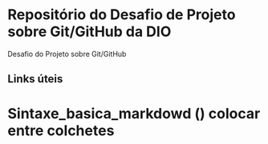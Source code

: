 # Repositório do Desafio de Projeto sobre Git/GitHub da DIO
Desafio do Projeto sobre Git/GitHub
## Links úteis
# Sintaxe_basica_markdowd ()  colocar entre colchetes

